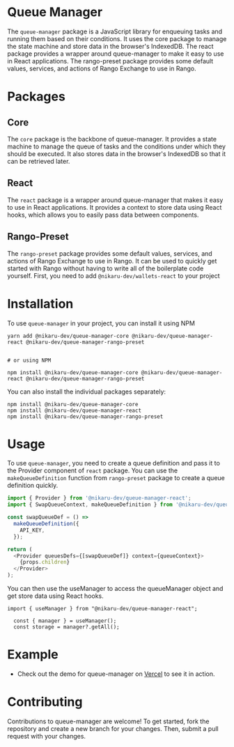 # Queue Manager

The `queue-manager` package is a JavaScript library for enqueuing tasks and running them based on their conditions. It uses the core package to manage the state machine and store data in the browser's IndexedDB. The react package provides a wrapper around queue-manager to make it easy to use in React applications. The rango-preset package provides some default values, services, and actions of Rango Exchange to use in Rango.

# Packages

## Core

The `core` package is the backbone of queue-manager. It provides a state machine to manage the queue of tasks and the conditions under which they should be executed. It also stores data in the browser's IndexedDB so that it can be retrieved later.

## React

The `react` package is a wrapper around queue-manager that makes it easy to use in React applications. It provides a context to store data using React hooks, which allows you to easily pass data between components.

## Rango-Preset

The `rango-preset` package provides some default values, services, and actions of Rango Exchange to use in Rango. It can be used to quickly get started with Rango without having to write all of the boilerplate code yourself.
First, you need to add `@nikaru-dev/wallets-react` to your project

# Installation

To use `queue-manager` in your project, you can install it using NPM

```
yarn add @nikaru-dev/queue-manager-core @nikaru-dev/queue-manager-react @nikaru-dev/queue-manager-rango-preset


# or using NPM

npm install @nikaru-dev/queue-manager-core @nikaru-dev/queue-manager-react @nikaru-dev/queue-manager-rango-preset
```

You can also install the individual packages separately:

```
npm install @nikaru-dev/queue-manager-core
npm install @nikaru-dev/queue-manager-react
npm install @nikaru-dev/queue-manager-rango-preset
```

# Usage

To use `queue-manager`, you need to create a queue definition and pass it to the Provider component of `react` package. You can use the `makeQueueDefinition` function from `rango-preset` package to create a queue definition quickly.

```js
import { Provider } from '@nikaru-dev/queue-manager-react';
import { SwapQueueContext, makeQueueDefinition } from '@nikaru-dev/queue-manager-rango-preset';

const swapQueueDef = () =>
  makeQueueDefinition({
    API_KEY,
  });

return (
  <Provider queuesDefs={[swapQueueDef]} context={queueContext}>
    {props.children}
  </Provider>
);
```

You can then use the useManager to access the queueManager object and get store data using React hooks.

```
import { useManager } from "@nikaru-dev/queue-manager-react";

  const { manager } = useManager();
  const storage = manager?.getAll();
```

# Example

- Check out the demo for queue-manager on [Vercel](https://q-self.vercel.app) to see it in action.

# Contributing

Contributions to queue-manager are welcome! To get started, fork the repository and create a new branch for your changes. Then, submit a pull request with your changes.
